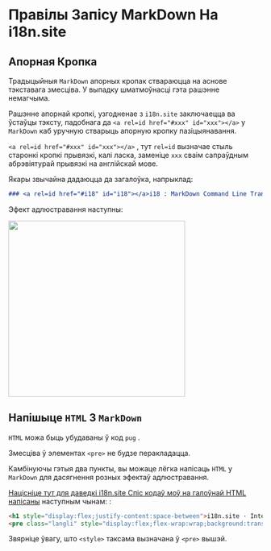 # Правілы Запісу MarkDown На i18n.site

## Апорная Кропка

Традыцыйныя `MarkDown` апорных кропак ствараюцца на аснове тэкставага змесціва. У выпадку шматмоўнасці гэта рашэнне немагчыма.

Рашэнне апорнай кропкі, узгодненае з `i18n.site` заключаецца ва ўстаўцы тэксту, падобнага да `<a rel=id href="#xxx" id="xxx"></a>` у `MarkDown` каб уручную стварыць апорную кропку пазіцыянавання.

`<a rel=id href="#xxx" id="xxx"></a>` , тут `rel=id` вызначае стыль старонкі кропкі прывязкі, калі ласка, заменіце `xxx` сваім сапраўдным абрэвіятурай прывязкі на англійскай мове.

Якары звычайна дадаюцца да загалоўка, напрыклад:

```md
### <a rel=id href="#i18" id="i18"></a>i18 : MarkDown Command Line Translation Tool
```

Эфект адлюстравання наступны:

<img src="//p.3ti.site/1721381136.avif" width="350">

## Напішыце `HTML` З `MarkDown`

`HTML` можа быць убудаваны ў код `pug` .

Змесціва ў элементах `<pre>` не будзе перакладацца.

Камбінуючы гэтыя два пункты, вы можаце лёгка напісаць `HTML` у `MarkDown` для дасягнення розных эфектаў адлюстравання.

[Націсніце тут для даведкі i18n.site Спіс кодаў моў на галоўнай HTML напісаны](//raw.githubusercontent.com/i18n-site/md/main/zh/README.md) наступным чынам: :

```html
<h1 style="display:flex;justify-content:space-between">i18n.site ⋅ International Solutions<img src="//p.3ti.site/logo.svg" style="user-select:none;margin-top:-1px;width:42px"></h1>
<pre class="langli" style="display:flex;flex-wrap:wrap;background:transparent;border:1px solid #eee;font-size:12px;box-shadow:0 0 3px inset #eee;padding:12px 5px 4px 12px;justify-content:space-between;"><style>pre.langli i{font-weight:300;font-family:s;margin-right:2px;margin-bottom:8px;font-style:normal;color:#666;border-bottom:1px dashed #ccc;}</style><i>English</i><i>简体中文</i><i>Deutsch</i> … …</pre>
```

Звярніце ўвагу, што `<style>` таксама вызначана ў `<pre>` вышэй.
